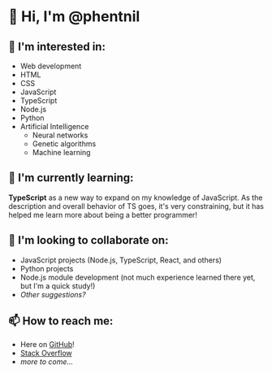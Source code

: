 # 👋 Hi, I'm @phentnil

## 👀 I'm interested in:

- Web development
- HTML
- CSS
- JavaScript
- TypeScript
- Node.js
- Python
- Artificial Intelligence
  - Neural networks
  - Genetic algorithms
  - Machine learning

## 🌱 I'm currently learning:

**TypeScript** as a new way to expand on my knowledge of JavaScript. As the description and overall behavior of TS goes, it's very constraining, but it has helped me learn more about being a better programmer!

## 💞️ I'm looking to collaborate on:

- JavaScript projects (Node.js, TypeScript, React, and others)
- Python projects
- Node.js module development (not much experience learned there yet, but I'm a quick study!)
- *Other suggestions?*

## 📫 How to reach me:

- Here on [GitHub](https://github.com/phentnil)!
- [Stack Overflow](https://stackoverflow.com/users/7503887/phentnil)
- *more to come...*
